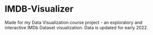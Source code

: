 # IMDB-Visualizer

Made for my Data Visualization course project - an exploratory and interactive IMDb Dataset visualization. Data is updated for early 2022.
